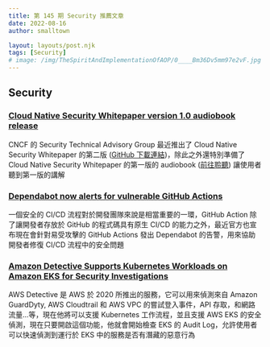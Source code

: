 ```yaml
---
title: 第 145 期 Security 推薦文章
date: 2022-08-16
author: smalltown

layout: layouts/post.njk
tags: [Security]
# image: /img/TheSpiritAndImplementationOfAOP/0____Bm36Dv5mm97e2vF.jpg
---
```


## Security

<!-- summary -->
### [Cloud Native Security Whitepaper version 1.0 audiobook release](https://www.cncf.io/blog/2022/08/12/cloud-native-security-whitepaper-version-1-0-audiobook-release/)

CNCF 的 Security Technical Advisory Group 最近推出了 Cloud Native Security Whitepaper 的第二版 ([GitHub 下載連結](https://github.com/cncf/tag-security/tree/main/security-whitepaper))，除此之外還特別準備了 Cloud Native Security Whitepaper 的第一版的 audiobook ([前往聆聽](https://soundcloud.com/user-769472014/sets/cncf-tag-security-cloud-native-security-whitepaper-version-v1)) 讓使用者聽到第一版的講解

<!-- summary -->
### [Dependabot now alerts for vulnerable GitHub Actions](https://github.blog/2022-08-09-dependabot-now-alerts-for-vulnerable-github-actions/)

一個安全的 CI/CD 流程對於開發團隊來說是相當重要的一環，GitHub Action 除了讓開發者存放於 GitHub 的程式碼具有原生 CI/CD 的能力之外，最近官方也宣布現在會針對易受攻擊的 GitHub Actions 發出 Dependabot 的告警，用來協助開發者修復 CI/CD 流程中的安全問題

### [Amazon Detective Supports Kubernetes Workloads on Amazon EKS for Security Investigations](https://aws.amazon.com/blogs/aws/amazon-detective-supports-kubernetes-workloads-on-amazon-eks-for-security-investigations/)

AWS Detective 是 AWS 於 2020 所推出的服務，它可以用來偵測來自 Amazon GuardDyty, AWS Cloudtrail 和 AWS VPC 的嘗試登入事件，API 存取，和網路流量...等，現在他將可以支援 Kubernetes 工作流程，並且支援 AWS EKS 的安全偵測，現在只要開啟這個功能，他就會開始檢查 EKS 的 Audit Log，允許使用者可以快速偵測到運行於 EKS 中的服務是否有潛藏的惡意行為

